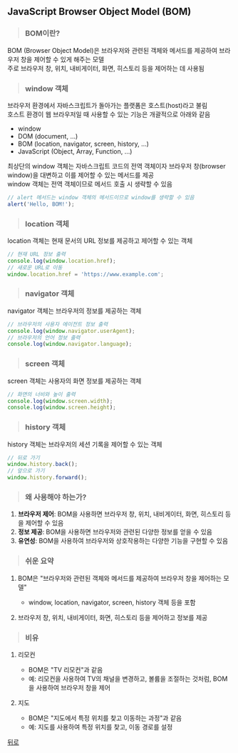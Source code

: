 ## JavaScript Browser Object Model (BOM)
> ### BOM이란?
BOM (Browser Object Model)은 브라우저와 관련된 객체와 메서드를 제공하여 브라우저 창을 제어할 수 있게 해주는 모델</br>
주로 브라우저 창, 위치, 내비게이터, 화면, 히스토리 등을 제어하는 데 사용됨

> ### window 객체
브라우저 환경에서 자바스크립트가 돌아가는 플랫폼은 호스트(host)라고 불림</br>
호스트 환경이 웹 브라우저일 때 사용할 수 있는 기능은 개괄적으로 아래와 같음
- window
- DOM (document, …)
- BOM (location, navigator, screen, history, …)
- JavaScript (Object, Array, Function, …)

최상단의 window 객체는 자바스크립트 코드의 전역 객체이자 브라우저 창(browser window)을 대변하고 이를 제어할 수 있는 메서드를 제공</br>
window 객체는 전역 객체이므로 메서드 호출 시 생략할 수 있음

```javascript
// alert 메서드는 window 객체의 메서드이므로 window를 생략할 수 있음
alert('Hello, BOM!');
```

> ### location 객체
location 객체는 현재 문서의 URL 정보를 제공하고 제어할 수 있는 객체

```javascript
// 현재 URL 정보 출력
console.log(window.location.href);
// 새로운 URL로 이동
window.location.href = 'https://www.example.com';
```

> ### navigator 객체
navigator 객체는 브라우저의 정보를 제공하는 객체

```javascript
// 브라우저의 사용자 에이전트 정보 출력
console.log(window.navigator.userAgent);
// 브라우저의 언어 정보 출력
console.log(window.navigator.language);
```

> ### screen 객체
screen 객체는 사용자의 화면 정보를 제공하는 객체

```javascript
// 화면의 너비와 높이 출력
console.log(window.screen.width);
console.log(window.screen.height);
```

> ### history 객체
history 객체는 브라우저의 세션 기록을 제어할 수 있는 객체

```javascript
// 뒤로 가기
window.history.back();
// 앞으로 가기
window.history.forward();
```

> ### 왜 사용해야 하는가?
1. **브라우저 제어**: BOM을 사용하면 브라우저 창, 위치, 내비게이터, 화면, 히스토리 등을 제어할 수 있음
2. **정보 제공**: BOM을 사용하면 브라우저와 관련된 다양한 정보를 얻을 수 있음
3. **유연성**: BOM을 사용하여 브라우저와 상호작용하는 다양한 기능을 구현할 수 있음

> ### 쉬운 요약
1. BOM은 "브라우저와 관련된 객체와 메서드를 제공하여 브라우저 창을 제어하는 모델"
    - window, location, navigator, screen, history 객체 등을 포함

2. 브라우저 창, 위치, 내비게이터, 화면, 히스토리 등을 제어하고 정보를 제공

> ### 비유
1. 리모컨
    - BOM은 "TV 리모컨"과 같음
    - 예: 리모컨을 사용하여 TV의 채널을 변경하고, 볼륨을 조절하는 것처럼, BOM을 사용하여 브라우저 창을 제어

2. 지도
    - BOM은 "지도에서 특정 위치를 찾고 이동하는 과정"과 같음
    - 예: 지도를 사용하여 특정 위치를 찾고, 이동 경로를 설정

[뒤로](javascript.md)
